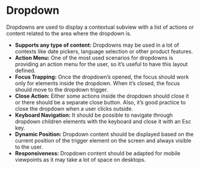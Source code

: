 # Dropdown

Dropdowns are used to display a contextual subview with a list of actions or content related to the area where the dropdown is.

- **Supports any type of content:** Dropdowns may be used in a lot of contexts like date pickers, language selection or other product features.
- **Action Menu:** One of the most used scenarios for dropdowns is providing an action menu for the user, so it’s useful to have this layout defined.
- **Focus Trapping:** Once the dropdown’s opened, the focus should work only for elements inside the dropdown. When it’s closed, the focus should move to the dropdown trigger.
- **Close Action:** Either some actions inside the dropdown should close it or there should be a separate close button. Also, it’s good practice to close the dropdown when a user clicks outside.
- **Keyboard Navigation:** It should be possible to navigate through dropdown children elements with the keyboard and close it with an Esc key.
- **Dynamic Position:** Dropdown content should be displayed based on the current position of the trigger element on the screen and always visible to the user.
- **Responsiveness:** Dropdown content should be adapted for mobile viewpoints as it may take a lot of space on desktops.
